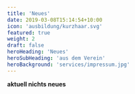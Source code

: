 ```yaml
---
title: 'Neues'
date: 2019-03-08T15:14:54+10:00
icon: 'ausbildung/kurzhaar.svg'
featured: true
weight: 2
draft: false
heroHeading: 'Neues'
heroSubHeading: 'aus dem Verein'
heroBackground: 'services/impressum.jpg'
---
```


**aktuell nichts neues**

